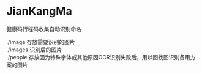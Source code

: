 # JianKangMa
健康码行程码收集自动识别命名

./image 存放需要识别的图片  
./images 识别后的图片  
./people 存放因为特殊字体或其他原因OCR识别失败后，用以图找图识别备用方案的图片  


